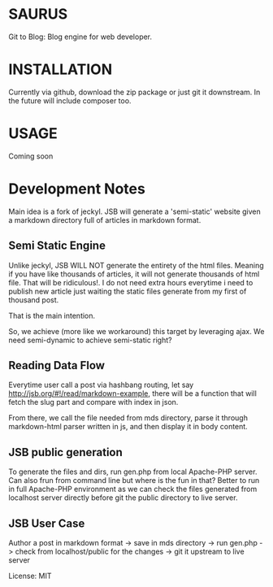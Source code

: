 SAURUS
======

Git to Blog: Blog engine for web developer.

INSTALLATION
============

Currently via github, download the zip package or just git it downstream. In the future will include composer too.

USAGE
=====

Coming soon


Development Notes
=================

Main idea is a fork of jeckyl. JSB will generate a 'semi-static' website given a markdown directory full of articles in markdown format.

## Semi Static Engine

Unlike jeckyl, JSB WILL NOT generate the entirety of the html files. Meaning if you have like thousands of articles, it will not generate thousands of html file. That will be ridiculous!. I do not need extra hours everytime i need to publish new article just waiting the static files generate from my first of thousand post.

That is the main intention.

So, we achieve (more like we workaround) this target by leveraging ajax. We need semi-dynamic to achieve semi-static right?

## Reading Data Flow

Everytime user call a post via hashbang routing, let say http://jsb.org/#!/read/markdown-example, there will be a function that will fetch the slug part and compare with index in json.

From there, we call the file needed from mds directory, parse it through markdown-html parser written in js, and then display it in body content.

## JSB public generation

To generate the files and dirs, run gen.php from local Apache-PHP server. Can also frun from command line but where is the fun in that? Better to run in full Apache-PHP environment as we can check the files generated from localhost server directly before git the public directory to live server.

## JSB User Case

Author a post in markdown format -> save in mds directory -> run gen.php -> check from localhost/public for the changes -> git it upstream to live server

License: MIT